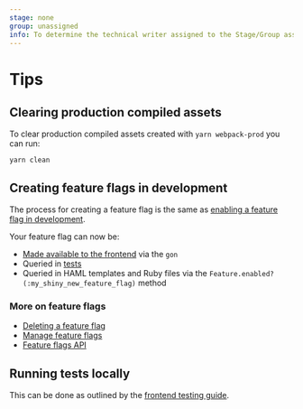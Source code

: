 ```yaml
---
stage: none
group: unassigned
info: To determine the technical writer assigned to the Stage/Group associated with this page, see https://about.gitlab.com/handbook/engineering/ux/technical-writing/#designated-technical-writers
---
```


# Tips

## Clearing production compiled assets

To clear production compiled assets created with `yarn webpack-prod` you can run:

```shell
yarn clean
```

## Creating feature flags in development

The process for creating a feature flag is the same as [enabling a feature flag in development](../feature_flags/development.md#enabling-a-feature-flag-locally-in-development).

Your feature flag can now be:

- [Made available to the frontend](../feature_flags/development.md#frontend) via the `gon`
- Queried in [tests](../feature_flags/development.md#feature-flags-in-tests)
- Queried in HAML templates and Ruby files via the `Feature.enabled?(:my_shiny_new_feature_flag)` method

### More on feature flags

- [Deleting a feature flag](../../api/features.md#delete-a-feature)
- [Manage feature flags](../feature_flags/process.md)
- [Feature flags API](../../api/features.md)

## Running tests locally

This can be done as outlined by the [frontend testing guide](../testing_guide/frontend_testing.md#running-frontend-tests).
